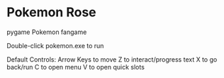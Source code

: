 # Pokemon Rose
pygame Pokemon fangame

Double-click pokemon.exe to run

Default Controls:
Arrow Keys to move
Z to interact/progress text
X to go back/run
C to open menu
V to open quick slots
